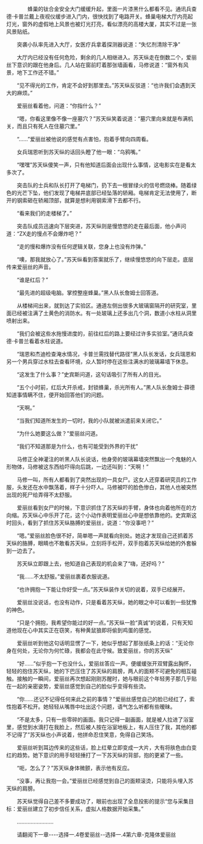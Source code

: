 <div class="read-content j_readContent" id="">
                <p>　　　　蜂巢的钛合金安全大门缓缓升起，里面一片漆黑什么都看不见。通讯兵查德·卡普兰戴上夜视仪缓步进入门内，很快找到了电路开关。蜂巢电梯大厅内亮起灯光，窗外的虚假地上风景也被灯光打亮，看似漂亮的高楼大厦，其实不过是一张风景贴纸。<p>　　突袭小队率先进入大厅，女医疗兵拿着探测器说道：“失忆剂清除干净”<p>　　大厅内已经没有任何危险，剩余的几人相继进入。苏天纵走在倒数二个，爱丽丝下意识的跟在他身后。几人站在窗前盯着那张墙画看，马修说道：“窗外有风景，地下工作还不错。”<p>　　“见不得光的工作，肯定不会好到那里去。”苏天纵反驳道：“也许我们会遇到天大的麻烦。”<p>　　爱丽丝看着他，问道：“你指什么？”<p>　　“嗯，你看这里像不像一座墓穴？”苏天纵笑着说道：“墓穴里向来就是布满机关，而且只有死人在住墓穴里。”<p>　　“……”爱丽丝被他说的感觉有点害怕，抱着手臂向四周看。<p>　　女兵瑞恩听到苏天纵的话回头瞪了他一眼：“乌鸦嘴。”<p>　　“嘿嘿”苏天纵傻笑一声，只有他知道后面会出现什么事情，这电影实在是看太多次了。<p>　　突击队的士兵和队长打开了电梯门，扔下去一根冒绿火的信号燃烧棒。随着绿色的光芒下坠，他们发现了电梯井底部已经坠落的轿厢。电梯肯定无法使用了，断开的钢索砸在轿厢顶部，就算是想利用钢索滑下去都不行。<p>　　“看来我们的走楼梯了。”<p>　　突击队成员迅速向下层突进，苏天纵则是慢悠悠的走在最后面，他小声问道：“ZX走的慢点不会爆炸吧？”<p>　　“走的慢和爆炸没有任何逻辑关联，您身上也没有炸弹。”<p>　　“噢，那我就放心了。”苏天纵看到答案就乐了，继续慢悠悠的向下层走。底层传来爱丽丝的声音。<p>　　“谁是红后？”<p>　　“最先进的超级电脑。掌控整座蜂巢。”黑人队长詹姆士回答道。<p>　　从楼梯间出来，就到达了实验区。通道左侧出很多大玻璃窗隔开的研究室，里面已经被注满了土黄色的消防水。有一处玻璃上还多出几个洞，数道小水柱从洞里喷射出来。<p>　　“我们会被这些水拖慢进度的，前往红后的路上要经过许多实验室。”通讯兵查德·卡普兰看着水柱说道。<p>　　“瑞恩和杰迪检查淹水情况，卡普兰需找替代路径”黑人队长发话，女兵瑞恩和另一个男兵穿过水柱去查看环境，众人暂时停在这些注满水的玻璃幕墙下休息。<p>　　“这发生了什么事？”史宾斯问道，这句话吸引了所有人的目光。<p>　　“五个小时前，红后大开杀戒，封锁蜂巢，杀光所有人。”黑人队长詹姆士·薛德知道事情瞒不住，便开始回答他们的问题。<p>　　“天啊。”<p>　　“当我们知道所发生的一切时，我的小队就被派遣前来关闭它。”<p>　　“为什么她要这么做？”爱丽丝问道。<p>　　“我们不知道那是为什么，也有可能受到外界的干扰”<p>　　马修正全神灌注的听黑人队长说话，他身旁的玻璃幕墙突然飘出一个鬼魅的人形物体，马修被这东西给吓得向后跳，一边还叫到：“天啊！”<p>　　马修一叫，所有人都看到了突然出现的一具女尸。这女人还穿着研究员的工作服，头发还在水中飘荡着，样子十分吓人。马修被吓的脸色惨白，其他人也被突然出现的死尸给弄得不太舒服。<p>　　爱丽丝看到女尸的时候，下意识抓住了苏天纵的手臂，身体也向着他所在的方向缩。苏天纵心中乐开了花，这个小动作表明爱丽丝心中是想依靠他的。史宾斯这时回头，看到了抓住苏天纵胳膊的爱丽丝，说道：“你没事吧？”<p>　　“嗯。”爱丽丝脸色很不好，简单嗯一声就看向别处。她这才发现自己还抓着苏天纵的胳膊，眼睛也不敢看苏天纵，立刻将手松开，双手抱着苏天纵给她的外套躲到一边去了。<p>　　苏天纵立即跟上去，他知道自己表现的机会来了“嗨，还好吗？”<p>　　“我……不太舒服。”爱丽丝裹着衣服说道。<p>　　“也许拥抱一下能让你好受一点。”苏天纵装作关切的说着，双手已经展开。<p>　　爱丽丝没说话，也没有动作，只是看着苏天纵，她的眼之中可以看到一些犹豫的神色。<p>　　“只是个拥抱，我希望你能过的好一点。”苏天纵一脸“真诚”的说着，只有天知道他现在心中其实正在窃笑，有种黄鼠狼即将偷到鸡蛋的感觉。<p>　　爱丽丝听到他这句话明显愣了一下，她似乎想起了那张纸条上的话：“无论你身在何处，无论你为何忙碌，我都会在此守候。致爱丽丝，你的苏天纵”<p>　　“好……”似乎抱一下也没什么，爱丽丝答应一声。便缓缓张开双臂露出胸怀，轻轻的抱住苏天纵，她的下巴压住了苏天纵的肩膀，两人的面颊不可避免的相互碰触。接触的一瞬间，爱丽丝再次想起刚刚苏醒时，她与眼前这个年轻男子那几乎贴在一起的亲密姿势，爱丽丝感觉到自己的脸似乎变得有些烫。<p>　　“你……还记不记得任何来此之前的事情？”爱丽丝感觉自己的脸已经红了，索性抱着不松开。她轻轻从嘴唇中吐出这个问题，语气怎么听都有些暧昧。<p>　　“不是太多，只有一些零碎的画面。我只记得一副画面，就是被人拉进了浴室里，感觉到水滴打在我脸上，然后被人按在浴室地板上，有人压住了我，其他的都不记得了”苏天纵也小声说着，他拼命忍住笑意，免得自己笑场。<p>　　爱丽丝听到耳边传来的这些话，脸上红晕立即变成一大片，大有将肤色由白变红的趋势。她下意识的用手轻轻捶打了一下苏天纵的背部，抱的更紧了一些。<p>　　“呃，怎么了？”苏天纵身体微颤，表示他有反应。<p>　　“没事，再让我抱一会。”爱丽丝已经感觉到自己的面颊滚烫，只能将头埋入苏天纵的肩膀。<p>　　苏天纵觉得自己差不多要成功了，眼前也出现了全息投影的提示“您与采集目标：爱丽丝建立了初步信任关系，虚拟人格数据开始采集。”<p>　　……………………<p>　　请翻阅下一章----选择一.4卷爱丽丝--选择一.4第六章-克隆体爱丽丝<p>　　<p> 
            </div>